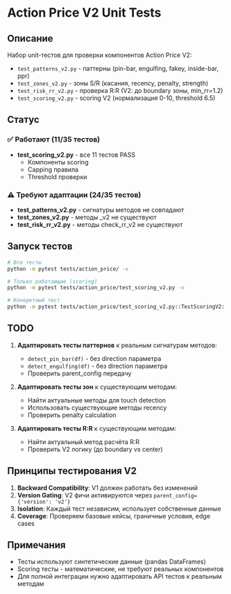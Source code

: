 # Action Price V2 Unit Tests

## Описание

Набор unit-тестов для проверки компонентов Action Price V2:
- `test_patterns_v2.py` - паттерны (pin-bar, engulfing, fakey, inside-bar, ppr)
- `test_zones_v2.py` - зоны S/R (касания, recency, penalty, strength)
- `test_risk_rr_v2.py` - проверка R:R (V2: до boundary зоны, min_rr=1.2)
- `test_scoring_v2.py` - scoring V2 (нормализация 0-10, threshold 6.5)

## Статус

### ✅ Работают (11/35 тестов)
- **test_scoring_v2.py** - все 11 тестов PASS
  - Компоненты scoring
  - Capping правила
  - Threshold проверки

### ⚠️ Требуют адаптации (24/35 тестов)
- **test_patterns_v2.py** - сигнатуры методов не совпадают
- **test_zones_v2.py** - методы _v2 не существуют
- **test_risk_rr_v2.py** - методы check_rr_v2 не существуют

## Запуск тестов

```bash
# Все тесты
python -m pytest tests/action_price/ -v

# Только работающие (scoring)
python -m pytest tests/action_price/test_scoring_v2.py -v

# Конкретный тест
python -m pytest tests/action_price/test_scoring_v2.py::TestScoringV2::test_score_component_weights -v
```

## TODO

1. **Адаптировать тесты паттернов** к реальным сигнатурам методов:
   - `detect_pin_bar(df)` - без direction параметра
   - `detect_engulfing(df)` - без direction параметра
   - Проверить parent_config передачу

2. **Адаптировать тесты зон** к существующим методам:
   - Найти актуальные методы для touch detection
   - Использовать существующие методы recency
   - Проверить penalty calculation

3. **Адаптировать тесты R:R** к существующим методам:
   - Найти актуальный метод расчёта R:R
   - Проверить V2 логику (до boundary vs center)

## Принципы тестирования V2

1. **Backward Compatibility**: V1 должен работать без изменений
2. **Version Gating**: V2 фичи активируются через `parent_config={'version': 'v2'}`
3. **Isolation**: Каждый тест независим, использует собственные данные
4. **Coverage**: Проверяем базовые кейсы, граничные условия, edge cases

## Примечания

- Тесты используют синтетические данные (pandas DataFrames)
- Scoring тесты - математические, не требуют реальных компонентов
- Для полной интеграции нужно адаптировать API тестов к реальным методам
